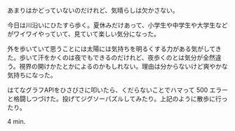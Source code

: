 あまりはかどっていないのだけれど、気晴らしは欠かさない。

今日は川沿いにひたすら歩く。夏休みだけあって、小学生や中学生や大学生などがワイワイやっていて、見ていて楽しい気分になった。

外を歩いていて思うことには太陽には気持ちを明るくする力がある気がしてきた。歩いて汗をかくのは夜でもできるのだけれど、夜歩くのとは気分が全然違う。視界の開けかたとかによるのかもしれない。理由は分からないけど爽やかな気持ちになった。

はてなグラフAPIをひさびさに叩いたら、くだらないことでハマって 500 エラーと格闘しつづけた。投げてジグソーパズルしてみたり。上記のように散歩に行ったり。

4 min.

